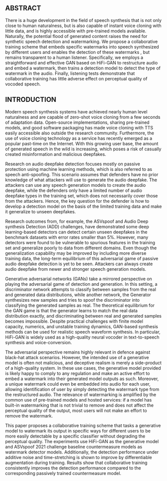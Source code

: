 ## ABSTRACT
There is a huge development in the field of speech synthesis that is not only close to human naturalness, but is also capable of instant voice cloning with little data, and is highly accessible with pre-trained models available. Naturally, the potential flood of generated content raises the need for synthetic speech detection and watermarking. We propose a collaborative training scheme that embeds specific watermarks into speech synthesized by different users and enables the detection of these watermarks , but remains transparent to a human listener. Specifically, we employs a straightforward and effective GAN based on HiFi-GAN to restructure audio and embed a watermark, then trains a detection model to detect the type of watermark in the audio. Finally, listening tests demonstrate that collaborative training has little adverse effect on perceptual quality of vocoded speech. 

## INTRODUCTION
Modern speech synthesis systems have achieved nearly human level naturalness and are capable of zero-shot voice cloning from a few seconds of adaptation data. Open-source implementations, sharing pre-trained models, and good software packaging has made voice cloning with TTS easily accessible also outside the research community. Furthermore, the use of voice cloning technology as a service has recently emerged as a popular past-time on the Internet. With this growing user base, the amount of generated speech in the wild is increasing, which poses a risk of casually created misinformation and malicious deepfakes. 

Research on audio deepfake detection focuses mostly on passive protection using machine learning methods, which is also referred to as speech anti-spoofing. This scenario assumes that defenders have no prior knowledge of what attackers will use to generate the audio deepfake. The attackers can use any speech generation models to create the audio deepfake, while the defenders only have a limited number of audio deepfake types in the training set, which does not necessarily cover those from the attackers. Hence, the key question for the defender is how to develop a detection model on the basis of the limited training data and make it generalize to unseen deepfakes. 

Research outcomes from, for example, the ASVspoof and Audio Deep synthesis Detection (ADD) challenges, have demonstrated some deep learning-based detectors can detect certain unseen deepfakes in the benchmark datasets with error rates smaller than 5%. However, many detectors were found to be vulnerable to spurious features in the training set and generalize poorly to data from different domains. Even though the generalization capability may be improved by including more diverse training data, the long-term equilibrium of this adversarial game of passive audio deepfake detection is yet to be seen. Attackers can always create audio deepfake from newer and stronger speech generation models. 

Generative adversarial networks (GANs) take a mirrored perspective on playing the adversarial game of detection and generation. In this setting, a discriminator network attempts to classify between samples from the real and generated data distributions, while another network, the Generator synthesizes new samples and tries to spoof the discriminator into classifying the generated samples as real. The theoretical equilibrium for the GAN game is that the generator learns to match the real data distribution exactly, and discriminating between real and generated samples becomes impossible. Despite practical challenges with finite model capacity, numerics, and unstable training dynamics, GAN-based synthesis methods can be used for realistic speech waveform synthesis. In particular, HiFi-GAN is widely used as a high-quality neural vocoder in text-to-speech synthesis and voice-conversion. 

The adversarial perspective remains highly relevant in defence against black-hat attack scenarios. However, the intended use of a generative model is often not malicious, and deceptive realism is merely a side-product of a high-quality system. In these use cases, the generative model provided is likely happy to comply to any regulation and make an active effort to embed a watermark  into their generated model outputs as such. Moreover, a unique watermark could even be embedded  into audio for each user, allowing identification of user by simply detecting the watermark type from the restructured audio. The relevance of watermarking is amplified by the common use of pre-trained models and hosted services: if a model has built-in watermarking that is not trivial to remove and does not affect the perceptual quality of the output, most users will not make an effort to remove the watermark. 

This paper proposes a collaborative training scheme that tasks a generative model to watermark its output in specific ways for different users to be more easily detectable by a specific classifier without degrading the perceptual quality. The experiments use HiFi-GAN as the generative model and ASVspoof 2021 challenge baseline countermeasure models as watermark detector models. Additionally, the detection performance under additive noise and time-stretching is shown to improve by differentiable augmentation during training. Results show that collaborative training consistently improves the detection performance compared to the corresponding passively trained countermeasure model.
